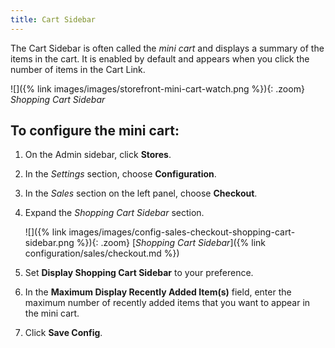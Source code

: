 ```yaml
---
title: Cart Sidebar
---
```


The Cart Sidebar is often called the _mini cart_ and displays a summary of the items in the cart. It is enabled by default and appears when you click the number of items in the Cart Link.

![]({% link images/images/storefront-mini-cart-watch.png %}){: .zoom}
_Shopping Cart Sidebar_

## To configure the mini cart:

1. On the Admin sidebar, click **Stores**.

1. In the _Settings_ section, choose **Configuration**.

1. In the _Sales_ section on the left panel, choose **Checkout**.

1. Expand the _Shopping Cart Sidebar_ section.

    ![]({% link images/images/config-sales-checkout-shopping-cart-sidebar.png %}){: .zoom}
    [_Shopping Cart Sidebar_]({% link configuration/sales/checkout.md %})

1. Set **Display Shopping Cart Sidebar** to your preference.

1. In the **Maximum Display Recently Added Item(s)** field, enter the maximum number of recently added items that you want to appear in the mini cart.

1. Click **Save Config**.
